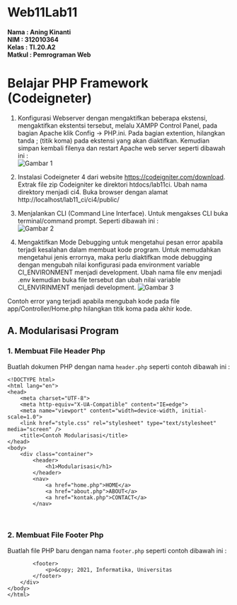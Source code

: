 # Web11Lab11

**Nama    : Aning Kinanti** <br>
**NIM     : 312010364** <br>
**Kelas   : TI.20.A2** <br>
**Matkul  : Pemrograman Web** <br>

# Belajar PHP Framework (Codeigneter)
1. Konfigurasi Webserver dengan mengaktifkan beberapa ekstensi, mengaktifkan ekstentsi tersebut, melalu XAMPP Control Panel, pada bagian Apache klik Config -> PHP.ini. Pada bagian extention, hilangkan tanda ; (titik koma) pada ekstensi yang akan diaktifkan. Kemudian simpan kembali filenya dan restart Apache web server seperti dibawah ini : <br>
![Gambar 1](screenshot/ss1.PNG) <br>

2. Instalasi Codeigneter 4 dari website https://codeigniter.com/download.
Extrak file zip Codeigniter ke direktori htdocs/lab11ci.
Ubah nama direktory menjadi ci4. Buka browser dengan alamat http://localhost/lab11_ci/ci4/public/

3. Menjalankan CLI (Command Line Interface). Untuk mengakses CLI buka terminal/command prompt. Seperti dibawah ini : <br>
![Gambar 2](screenshot/ss2.PNG) <br>

4. Mengaktifkan Mode Debugging untuk mengetahui pesan error apabila terjadi kesalahan dalam membuat kode program. Untuk memudahkan mengetahui jenis errornya, maka perlu diaktifkan mode debugging dengan mengubah nilai konfigurasi pada environment variable CI_ENVIRONMENT menjadi development. Ubah nama file env menjadi .env kemudian buka file tersebut dan ubah nilai variable CI_ENVIRINMENT menjadi development.
![Gambar 3](screenshot/ss3.PNG) <br>

Contoh error yang terjadi apabila mengubah kode pada file 
app/Controller/Home.php hilangkan titik koma pada akhir kode.



## A. Modularisasi Program
### 1. Membuat File Header Php
Buatlah dokumen PHP dengan nama `header.php` seperti contoh dibawah ini : <br>
```
<!DOCTYPE html>
<html lang="en">
<head>
    <meta charset="UTF-8">
    <meta http-equiv="X-UA-Compatible" content="IE=edge">
    <meta name="viewport" content="width=device-width, initial-scale=1.0">
    <link href="style.css" rel="stylesheet" type="text/stylesheet" media="screen" />
    <title>Contoh Modularisasi</title>
</head>
<body>
    <div class="container">
        <header>
            <h1>Modularisasi</h1>
        </header>
        <nav>
            <a href="home.php">HOME</a>
            <a href="about.php">ABOUT</a>
            <a href="kontak.php">CONTACT</a>
        </nav>
```
<br>

### 2. Membuat File Footer Php
Buatlah file PHP baru dengan nama `footer.php` seperti contoh dibawah ini : <br>
```
        <footer>
            <p>&copy; 2021, Informatika, Universitas 
        </footer>
    </div>
</body>
</html>
```
<br>